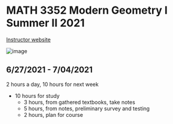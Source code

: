 # MATH 3352 Modern Geometry I Summer II 2021

[Instructor website](https://webapps.utrgv.edu/aa/dm/index.cfm?action=profile&user=younggon.bae)

![image](https://user-images.githubusercontent.com/6586811/124945534-dcc62a00-dfd3-11eb-9582-515da314b929.png)

## 6/27/2021 - 7/04/2021

2 hours a day, 10 hours for next week
- 10 hours for study
  - 3 hours, from gathered textbooks, take notes
  - 5 hours, from notes, preliminary survey and testing
  - 2 hours, plan for course
